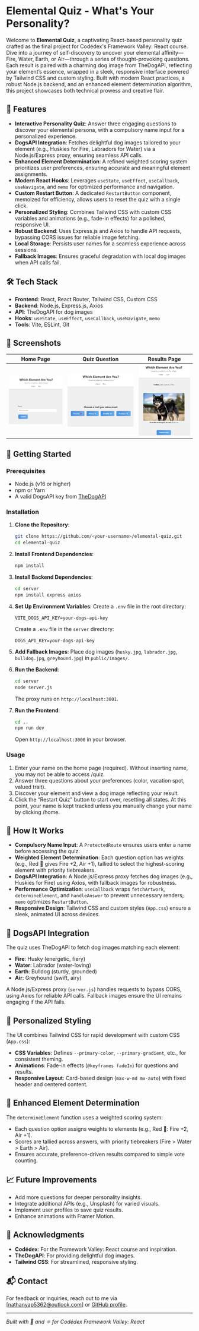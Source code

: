 # Elemental Quiz - What's Your Personality?

Welcome to **Elemental Quiz**, a captivating React-based personality quiz crafted as the final project for Codédex's Framework Valley: React course. Dive into a journey of self-discovery to uncover your elemental affinity—Fire, Water, Earth, or Air—through a series of thought-provoking questions. Each result is paired with a charming dog image from TheDogAPI, reflecting your element’s essence, wrapped in a sleek, responsive interface powered by Tailwind CSS and custom styling. Built with modern React practices, a robust Node.js backend, and an enhanced element determination algorithm, this project showcases both technical prowess and creative flair.

## 🌟 Features

- **Interactive Personality Quiz**: Answer three engaging questions to discover your elemental persona, with a compulsory name input for a personalized experience.
- **DogsAPI Integration**: Fetches delightful dog images tailored to your element (e.g., Huskies for Fire, Labradors for Water) via a Node.js/Express proxy, ensuring seamless API calls.
- **Enhanced Element Determination**: A refined weighted scoring system prioritizes user preferences, ensuring accurate and meaningful element assignments.
- **Modern React Hooks**: Leverages `useState`, `useEffect`, `useCallback`, `useNavigate`, and `memo` for optimized performance and navigation.
- **Custom Restart Button**: A dedicated `RestartButton` component, memoized for efficiency, allows users to reset the quiz with a single click.
- **Personalized Styling**: Combines Tailwind CSS with custom CSS variables and animations (e.g., fade-in effects) for a polished, responsive UI.
- **Robust Backend**: Uses Express.js and Axios to handle API requests, bypassing CORS issues for reliable image fetching.
- **Local Storage**: Persists user names for a seamless experience across sessions.
- **Fallback Images**: Ensures graceful degradation with local dog images when API calls fail.

## 🛠️ Tech Stack

- **Frontend**: React, React Router, Tailwind CSS, Custom CSS
- **Backend**: Node.js, Express.js, Axios
- **API**: TheDogAPI for dog images
- **Hooks**: `useState`, `useEffect`, `useCallback`, `useNavigate`, `memo`
- **Tools**: Vite, ESLint, Git

## 📸 Screenshots

| Home Page | Quiz Question | Results Page |
|-----------|---------------|--------------|
| ![Home Page](assets/Home.png) | ![Quiz Question](assets/Quiz.png) | ![Results Page](assets/Results.png) |

## 🚀 Getting Started

### Prerequisites
- Node.js (v16 or higher)
- npm or Yarn
- A valid DogsAPI key from [TheDogAPI](https://thedogapi.com)

### Installation
1. **Clone the Repository**:
   ```bash
   git clone https://github.com/<your-username>/elemental-quiz.git
   cd elemental-quiz
   ```

2. **Install Frontend Dependencies**:
   ```bash
   npm install
   ```

3. **Install Backend Dependencies**:
   ```bash
   cd server
   npm install express axios
   ```

4. **Set Up Environment Variables**:
   Create a `.env` file in the root directory:
   ```
   VITE_DOGS_API_KEY=your-dogs-api-key
   ```
   Create a `.env` file in the `server` directory:
   ```
   DOGS_API_KEY=your-dogs-api-key
   ```

5. **Add Fallback Images**:
   Place dog images (`husky.jpg`, `labrador.jpg`, `bulldog.jpg`, `greyhound.jpg`) in `public/images/`.

6. **Run the Backend**:
   ```bash
   cd server
   node server.js
   ```
   The proxy runs on `http://localhost:3001`.

7. **Run the Frontend**:
   ```bash
   cd ..
   npm run dev
   ```
   Open `http://localhost:3000` in your browser.

### Usage
1. Enter your name on the home page (required). Without inserting name, you may not be able to access /quiz.
2. Answer three questions about your preferences (color, vacation spot, valued trait).
3. Discover your element and view a dog image reflecting your result.
4. Click the “Restart Quiz” button to start over, resetting all states. At this point, your name is kept tracked unless you manually change your name by clicking /home.

## 🧠 How It Works

- **Compulsory Name Input**: A `ProtectedRoute` ensures users enter a name before accessing the quiz.
- **Weighted Element Determination**: Each question option has weights (e.g., Red 🔴 gives Fire +2, Air +1), tallied to select the highest-scoring element with priority tiebreakers.
- **DogsAPI Integration**: A Node.js/Express proxy fetches dog images (e.g., Huskies for Fire) using Axios, with fallback images for robustness.
- **Performance Optimization**: `useCallback` wraps `fetchArtwork`, `determineElement`, and `handleAnswer` to prevent unnecessary renders; `memo` optimizes `RestartButton`.
- **Responsive Design**: Tailwind CSS and custom styles (`App.css`) ensure a sleek, animated UI across devices.

## 🐶 DogsAPI Integration

The quiz uses TheDogAPI to fetch dog images matching each element:
- **Fire**: Husky (energetic, fiery)
- **Water**: Labrador (water-loving)
- **Earth**: Bulldog (sturdy, grounded)
- **Air**: Greyhound (swift, airy)

A Node.js/Express proxy (`server.js`) handles requests to bypass CORS, using Axios for reliable API calls. Fallback images ensure the UI remains engaging if the API fails.

## 🎨 Personalized Styling

The UI combines Tailwind CSS for rapid development with custom CSS (`App.css`):
- **CSS Variables**: Defines `--primary-color`, `--primary-gradient`, etc., for consistent theming.
- **Animations**: Fade-in effects (`@keyframes fadeIn`) for questions and results.
- **Responsive Layout**: Card-based design (`max-w-md mx-auto`) with fixed header and centered content.

## 🔄 Enhanced Element Determination

The `determineElement` function uses a weighted scoring system:
- Each question option assigns weights to elements (e.g., Red 🔴: Fire +2, Air +1).
- Scores are tallied across answers, with priority tiebreakers (Fire > Water > Earth > Air).
- Ensures accurate, preference-driven results compared to simple vote counting.

## 📈 Future Improvements

- Add more questions for deeper personality insights.
- Integrate additional APIs (e.g., Unsplash) for varied visuals.
- Implement user profiles to save quiz results.
- Enhance animations with Framer Motion.

## 🙌 Acknowledgments

- **Codédex**: For the Framework Valley: React course and inspiration.
- **TheDogAPI**: For providing delightful dog images.
- **Tailwind CSS**: For streamlined, responsive styling.

## 📬 Contact

For feedback or inquiries, reach out to me via [nathanyap5362@outlook.com] or [GitHub profile](https://github.com/nathanyap17).

---

*Built with 🐶 and ⚛️ for Codédex Framework Valley: React*